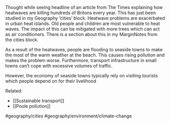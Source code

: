 Thought while seeing headline of an article from The Times explaining how heatwaves are killing hundreds of Britons every year. This has just been studied in my Geography ‘cities’ block. Heatwave problems are exacerbated in urban heat islands. Old people and children are most vulnerable to heat waves. The impact of this can be mitigated with more trees which can act as air conditioners. There is a section about this in my MarginNotes from the cities block. 

As a result of the heatwaves, people are flooding to seaside towns to make the most of the warm weather at the beach. This causes rising pollution and makes the problem worse. Furthermore, transport infrastructure in small towns can’t cope with excessive volumes of traffic. 

However, the economy of seaside towns typically rely on visiting tourists which people depend on for their livelihood 

Related:
- [[Sustainable transport]]
- [[Poole pollution]]

#geography/cities
#geography/environment/climate-change